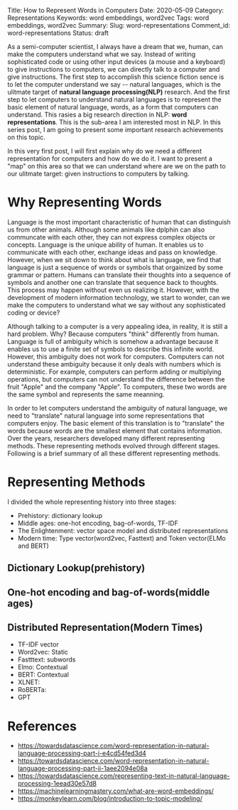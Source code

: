 Title: How to Represent Words in Computers
Date: 2020-05-09
Category: Representations
Keywords: word embeddings, word2vec
Tags: word embeddings, word2vec
Summary: 
Slug: word-representations
Comment_id: word-representations
Status: draft

As a semi-computer scientist, I always have a dream that we,
human, can make the computers understand what we say.
Instead of writing sophisticated code or using other input
devices (a mouse and a keyboard) to give instructions to
computers, we can directly talk to a computer and give
instructions. The first step to accomplish this science
fiction sence is to let the computer understand
we say -- natural languages, which is the ulitmate target of
**natural language processing(NLP)** research. And the first
step to let computers to understand natural languages is to
represent the basic element of natural language, words,  as
a form that computers can understand. This rasies a big
research direction in NLP: **word representations**. This is
the sub-area I am interested most in NLP. In this series
post, I am going to present some important research
achievements on this topic. 

In this very first post, I will first explain why do we need a
different representation for computers and how do we do it.
I want to present a "map" on this area so that we can
understand where are we on the path to our ulitmate
target: given instructions to computers by talking.

# Why Representing Words

Language is the most important characteristic of human that
can distinguish us from other animals. Although some animals
like dplphin can also communcate with each other, they can
not express complex objects or concepts. Language is the
unique ability of human. It enables us to communicate with
each other, exchange ideas and pass on knowledge. However,
when we sit down to think about what is language, we find
that language is just a sequence of words or symbols that
orgainized by some grammar or pattern. Humans can translate
their thoughts into a sequence of symbols and another one
can translate that sequence back to thoughts. This process
may happen without even us realizing it. However, with the
development of modern information technology, we start to
wonder, can we make the computers to understand what we say
without any sophisticated coding or device?

Although talking to a computer is a very appealing idea, in
reality, it is still a hard problem. Why? Because computers
"think" differently from human. Language is full of
ambiguity which is somehow a advantage because it enables us
to use a finite set of symbols to describe this infinite
world. However, this ambiguity does not work for computers.
Computers can not understand these ambiguity because it only
deals with numbers which is deterministic. For example,
computers can perform adding or multiplying operations, but
computers can not understand the difference between the
fruit "Apple" and the company "Apple". To computers, these
two words are the same symbol and represents the same
meanning.

In order to let computers understand the ambiguity of
natural language, we need to "translate" natural language
into some representations that computers enjoy. The basic
element of this translation is to "translate" the words
because words are the smallest element that contains
information. Over the years, researchers developed many
different representing methods. These representing methods
evolved through different stages. Following is a brief
summary of all these different representing methods.

# Representing Methods

I divided the whole representing history into three stages:

- Prehistory: dictionary lookup
- Middle ages: one-hot encoding, bag-of-words, TF-IDF
- The Enlightenment: vector space model and distributed
  representations
- Modern time: Type vector(word2vec, Fasttext) and Token
  vector(ELMo and BERT)

## Dictionary Lookup(prehistory)

## One-hot encoding and bag-of-words(middle ages)

## Distributed Representation(Modern Times)

- TF-IDF vector
- Word2vec: Static
- Fastttext: subwords
- Elmo: Contextual
- BERT: Contextual
- XLNET:
- RoBERTa:
- GPT


# References

- https://towardsdatascience.com/word-representation-in-natural-language-processing-part-i-e4cd54fed3d4
- https://towardsdatascience.com/word-representation-in-natural-language-processing-part-ii-1aee2094e08a
- https://towardsdatascience.com/representing-text-in-natural-language-processing-1eead30e57d8
- https://machinelearningmastery.com/what-are-word-embeddings/
- https://monkeylearn.com/blog/introduction-to-topic-modeling/
